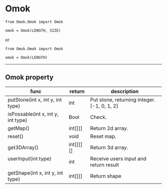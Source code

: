 # Omok   


    from Omok.Omok import Omok
    
    omok = Omok(LENGTH, SIZE)

or

    from Omok.Omok import Omok
    
    omok = Omok(LENGTH)
---

## Omok property

|func                               |return     |description                                    |
|-----------------------------------|-----------|-----------------------------------------------|
|putStone(int x, int y, int type)   |int        |Put stone, returning integer. [-1, 0, 1, 2]    |
|isPossable(int x, int y, int type) |Bool       |Check.                                         |
|getMap()                           |int[][]    |Return 2d array.                               |
|reset()                            |void       |Reset map.                                     |
|get3DArray()                       |int[][][]  |Return 3d array.                               |
|userInput(int type)                |int        |Receive users input and return result          |
|getShape(int x, int y, int type)   |int[][]    |Return shape                                   |
